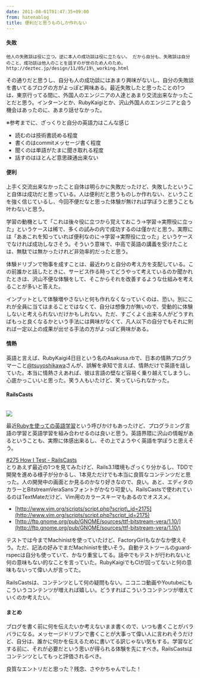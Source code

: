 ```yaml
---
date: 2011-08-01T01:47:35+09:00
from: hatenablog
title: 便利だと思うものしか作れない
---
```

#### 失敗

```
他人の失敗談は役に立つ。逆に本人の成功談は役に立たない。 だから自分も、失敗談は自分のこと、成功談は他人のことを話すのが世のため人のため。 http://deztec.jp/design/11/05/19\_working.html
```

その通りだと思うし、自分も人の成功談にはあまり興味がないし、自分の失敗談を書いてるブログの方がよっぽど興味ある。最近失敗したと思ったことの1つは、東京行ってる間に、外国人のエンジニアの人達とあまり交流出来なかったことだと思う。インターンとか、RubyKaigiとか、沢山外国人のエンジニアと会う機会はあったのに、あまり話せなかった。

  

※参考までに、ざっくりと自分の英語力はこんな感じ

- 読むのは技術書読める程度
- 書くのはcommitメッセージ書く程度
- 聞くのは単語がたまに聞き取れる程度
- 話すのはほとんど意思疎通出来ない

#### 便利

上手く交流出来なかったこと自体は明らかに失敗だったけど、失敗したということ自体は成功だと思っている。人は便利だと思うものしか作れない、ということを強く信じているし、今回不便だなと思った体験が無ければ学ぼうと思うことも叶わないと思う。

  

学習の動機として「これは後々役に立つから覚えておこう→学習→実際役に立った」というケースは稀で、多くの試みの内で成功するのは僅かだと思う。実際には「ああこれを知っていれば便利なのに→学習→実際役に立った」というケースでなければ成功しなさそう。そういう意味で、中高で英語の講義を受けたことは、無駄では無かったけれど非効率的だったと思う。

  

体験ドリブンで物事を成すことは、最近わりと自分の考え方を支配している。この前誰かと話したときに、サービス作る時ってどうやって考えているのか聞かれたときは、沢山不便な体験をして、そこからそれを改善するような仕組みを考えることが多いと答えた。

  

インプットとして体験増やさないと何も作れなくなっていくのは、恐い。別にこれが全員に当てはまることではなくて、自分は想像力が無いので、受動的に体験しないと考えられないだけかもしれない。ただ、すごくよく出来る人がどうすればもっと良くなるかという手法には興味がなくて、凡人以下の自分でもそれに則れば一定以上の成果が出せる手法の方がよっぽど興味がある。

#### 情熱

英語と言えば、RubyKaigi4日目という名のAsakusa.rbで、日本の情熱プログラマーこと[@tsuyoshikawa](http://twitter.com/#!/tsuyoshikawa)さんが、誤解を承知で言えば、情熱だけで英語を話していた。本当に情熱さえあれば、彼は言語の壁など容易く乗り越えてしまうし、心底かっこいいと思った。笑う人もいたけど、笑っていられなかった。

#### RailsCasts

[  
 ![](http://gyazo.com/6c9014830cd9dc1f6bf3196675286871.png)  
](http://railscasts.com/)

  

最近[Rubyを使っての英語学習](http://www.mobalean.com/blog/2011/07/14/ruby-english)という呼びかけもあったけど、プログラミング言語の学習と英語学習を組み合わせるのは良いと思う。英語界隈に沢山の情報があるということも、実際に体感出来るし、その上でようやく英語を学ぼうと思えそう。

  

[#275 How I Test - RailsCasts](http://railscasts.com/episodes/275-how-i-test?autoplay=true)  
とりあえず最近の1つを見てみたけど、Rails3.1環境もざっくり分かるし、TDDで開発を進める様子が分かるし、1本見ただけでも本当に良質なコンテンツだと思った。人の開発中の画面とか見るのかなり好きなので、良い。あと、エディタのカラーとBitstreamVeraSansフォントがかなり可愛い。RailsCastsで使われているのはTextMateだけど、Vim用のカラースキーマもあるのでオススメ。

- [http://www.vim.org/scripts/script.php?script\_id=2175](http://www.vim.org/scripts/script.php?script_id=2175)
- [http://ftp.gnome.org/pub/GNOME/sources/ttf-bitstream-vera/1.10/](http://ftp.gnome.org/pub/GNOME/sources/ttf-bitstream-vera/1.10/)

テストでは今までMachinistを使っていたけど、FactoryGirlもなかなか使えそう。ただ、記法の好みでまだMachinistを使いそう。自動テストツールのguard-rspecは自分も使っていて、かなり重宝してる。話中でもテストが行われないと何の意味もない的なことを言っていた。RubyKaigiでもCIが回ってないと何の意味もないって偉い人が言ってた。

  

RailsCastsは、コンテンツとして何の疑問もない。ニコニコ動画やYoutubeにもこういうコンテンツが増えれば嬉しい。どうすればこういうコンテンツが増えていくのか考えたい。

#### まとめ

ブログを書く前に何を伝えたいか考えないまま書くので、いつも書くことがバラバラになる。メッセージドリブンで書くことが大事って偉い人に言われそうだけど、自分は、誰かに何かを伝えるために書いてる訳じゃない気もする。学習などする前に、それが必要だという思いが得られる体験を先にすべき。RailsCastsはコンテンツとしてもっと評価されるべき。

  

良質なエントリだと思った？残念、さやかちゃんでした！


